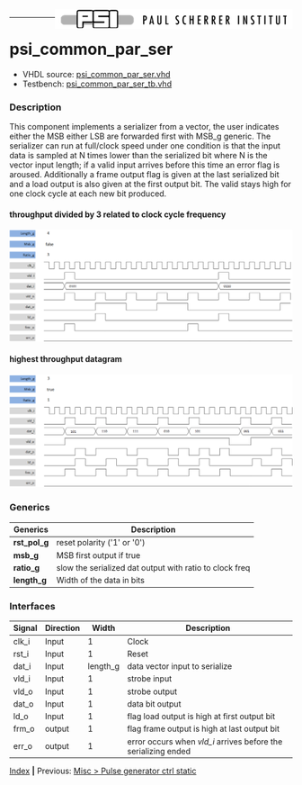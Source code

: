 <img align="right" src="../psi_logo.png">

***
# psi_common_par_ser

- VHDL source: [psi_common_par_ser.vhd](../../hdl/psi_common_par_ser.vhd)
- Testbench:  [psi_common_par_ser_tb.vhd](../../testbench/psi_common_par_ser_tb/psi_common_par_ser_tb.vhd)

### Description
This component implements a serializer from a vector, the user indicates either the MSB either LSB are forwarded first with MSB_g generic. The serializer can run at full/clock speed  under one condition is that the input data is sampled at N times lower than the serialized bit where N is the vector input length; if a valid input arrives before this time an error flag is aroused.
Additionally a frame output flag is given at the last serialized bit and a load output is also given at the first output bit. The valid stays high for one clock cycle at each new bit produced.

#### throughput divided by 3 related to clock cycle frequency
<p align="center"><img src="ch11_14_fig52.png"></p>

#### highest throughput datagram
<p align="center"><img src="ch11_14_fig53.png"></p>

### Generics

Generics        | Description
----------------|------------------------------
**rst\_pol\_g** |reset polarity ('1' or '0')
**msb\_g** 			|MSB first output if true
**ratio\_g** 		|slow the serialized dat output with ratio to clock freq
**length\_g** 	|Width of the data in bits


### Interfaces

Signal  |Direction  |Width   |Description
--------|-----------|--------|---------------------------------
clk_i  	|Input      |1       |Clock
rst_i  	|Input      |1       |Reset
dat_i  	|Input      |length_g|data vector input to serialize
vld_i   |Input      |1			 |strobe input
vld_o 	|Input 			|1			 |strobe output
dat_o 	|Input 	  	|1			 |data bit output
ld_o    |Input 		  |1 			 |flag load output is high at first output bit
frm_o  	| output    |1   	   |flag frame output is high at last output bit
err_o  	| output    |1   	   |error occurs when *vld_i* arrives before the serializing ended

[Index](../psi_common_index.md) **|** Previous: [Misc > Pulse generator ctrl static](../ch11_misc/ch11_13_pulse_generator_ctrl_static.md)
